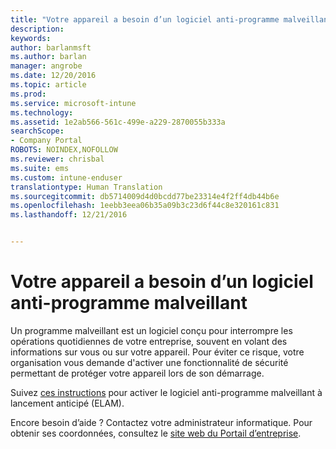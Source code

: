 ```yaml
---
title: "Votre appareil a besoin d’un logiciel anti-programme malveillant | Microsoft Docs"
description: 
keywords: 
author: barlanmsft
ms.author: barlan
manager: angrobe
ms.date: 12/20/2016
ms.topic: article
ms.prod: 
ms.service: microsoft-intune
ms.technology: 
ms.assetid: 1e2ab566-561c-499e-a229-2870055b333a
searchScope:
- Company Portal
ROBOTS: NOINDEX,NOFOLLOW
ms.reviewer: chrisbal
ms.suite: ems
ms.custom: intune-enduser
translationtype: Human Translation
ms.sourcegitcommit: db5714009d4d0bcdd77be23314e4f2ff4db44b6e
ms.openlocfilehash: 1eebb3eea06b35a09b3c23d6f44c8e320161c831
ms.lasthandoff: 12/21/2016


---
```


# <a name="your-device-needs-antimalware-software"></a>Votre appareil a besoin d’un logiciel anti-programme malveillant

Un programme malveillant est un logiciel conçu pour interrompre les opérations quotidiennes de votre entreprise, souvent en volant des informations sur vous ou sur votre appareil. Pour éviter ce risque, votre organisation vous demande d'activer une fonctionnalité de sécurité permettant de protéger votre appareil lors de son démarrage.

Suivez [ces instructions](https://gallery.technet.microsoft.com/How-to-turn-on-Early-84552ec5) pour activer le logiciel anti-programme malveillant à lancement anticipé (ELAM). 

Encore besoin d’aide ? Contactez votre administrateur informatique. Pour obtenir ses coordonnées, consultez le [site web du Portail d’entreprise](http://portal.manage.microsoft.com).

